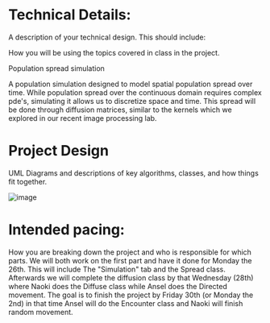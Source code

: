 
# Technical Details:


A description of your technical design. This should include: 
   
How you will be using the topics covered in class in the project.

Population spread simulation

A population simulation designed to model spatial population spread over time. While population spread over the continuous domain requires complex pde's, simulating it allows us to discretize space and time. This spread will be done through diffusion matrices, similar to the kernels which we explored in our recent image processing lab.

     
# Project Design

UML Diagrams and descriptions of key algorithms, classes, and how things fit together.


![image](https://github.com/user-attachments/assets/547eb6b5-c5c5-4259-b4f5-2f061b7b75ce)


    
# Intended pacing:

How you are breaking down the project and who is responsible for which parts.
We will both work on the first part and have it done for Monday the 26th. This will include The "Simulation" tab and the Spread class.
Afterwards we will complete the diffusion class by that Wednesday (28th) where Naoki does the Diffuse class while Ansel does the Directed movement. The goal is to finish the project by Friday 30th (or Monday the 2nd) in that time Ansel will do the Encounter class and Naoki will finish random movement.
